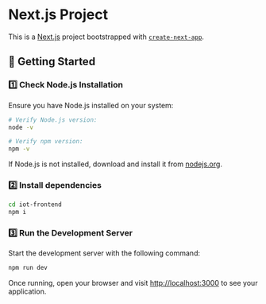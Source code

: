 # Next.js Project

This is a [Next.js](https://nextjs.org) project bootstrapped with [`create-next-app`](https://nextjs.org/docs/app/api-reference/cli/create-next-app).

## 🚀 Getting Started

### 1️⃣ Check Node.js Installation
Ensure you have Node.js installed on your system:

```bash
# Verify Node.js version:
node -v

# Verify npm version:
npm -v
```

If Node.js is not installed, download and install it from [nodejs.org](https://nodejs.org/en/download).

### 2️⃣ Install dependencies

```bash
cd iot-frontend
npm i
```

### 3️⃣ Run the Development Server
Start the development server with the following command:

```bash
npm run dev
```

Once running, open your browser and visit [http://localhost:3000](http://localhost:3000) to see your application.

